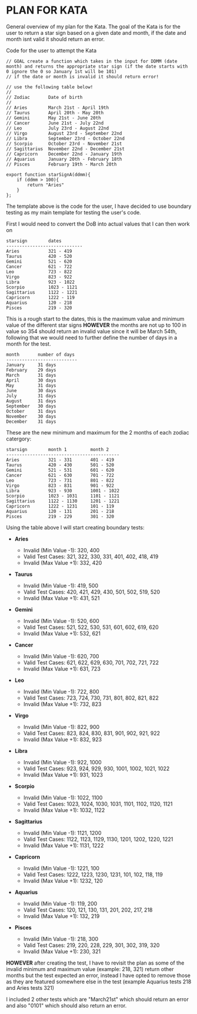 # PLAN FOR KATA

General overview of my plan for the Kata. The goal of the Kata is for the user to return a star sign based on a given date and month, if the date and month isnt valid it should return an error.

Code for the user to attempt the Kata
```
// GOAL create a function which takes in the input for DDMM (date month) and returns the appropriate star sign (if the date starts with 0 ignore the 0 so January 1st will be 101)
// if the date or month is invalid it should return error!

// use the following table below!
//
// Zodiac       Date of birth
//
// Aries        March 21st - April 19th
// Taurus       April 20th - May 20th
// Gemini       May 21st - June 20th
// Cancer       June 21st - July 22nd
// Leo          July 23rd - August 22nd
// Virgo        August 23rd - September 22nd
// Libra        September 23rd - October 22nd
// Scorpio      October 23rd - November 21st
// Sagittarius  November 22nd - December 21st
// Capricorn    December 22nd - January 19th
// Aquarius     January 20th - February 18th
// Pisces       February 19th - March 20th

export function starSignA(ddmm){
    if (ddmm > 100){
        return "Aries"
    }
};
```

The template above is the code for the user, I have decided to use boundary testing as my main template for testing the user's code.

First I would need to convert the DoB into actual values that I can then work on

```
starsign        dates
-----------------------------
Aries           321 - 419
Taurus          420 - 520
Gemini          521 - 620
Cancer          621 - 722
Leo             723 - 822
Virgo           823 - 922
Libra           923 - 1022
Scorpio         1023 - 1121
Sagittarius     1122 - 1221
Capricorn       1222 - 119
Aquarius        120 - 218
Pisces          219 - 320
```

This is a rough start to the dates, this is the maximum value and minimum value of the different star signs **HOWEVER** the months are not up to 100 in value so 354 should return an invalid value since it will be March 54th, following that we would need to further define the number of days in a month for the test.

```
month       number of days
---------------------------
January     31 days
February    29 days
March       31 days
April       30 days
May         31 days
June        30 days
July        31 days
August      31 days
September   30 days
October     31 days
November    30 days
December    31 days
```

These are the new minimum and maximum for the 2 months of each zodiac catergory:

```
starsign        month 1         month 2
-------------------------------------------
Aries           321 - 331       401 - 419
Taurus          420 - 430       501 - 520
Gemini          521 - 531       601 - 620
Cancer          621 - 630       701 - 722
Leo             723 - 731       801 - 822
Virgo           823 - 831       901 - 922
Libra           923 - 930       1001 - 1022
Scorpio         1023 - 1031     1101 - 1121
Sagittarius     1122 - 1130     1201 - 1221
Capricorn       1222 - 1231     101 - 119
Aquarius        120 - 131       201 - 218
Pisces          219 - 229       301 - 320
```

Using the table above I will start creating boundary tests:

- **Aries**
  - Invalid (Min Value -1): 320, 400
  - Valid Test Cases: 321, 322, 330, 331, 401, 402, 418, 419
  - Invalid (Max Value +1): 332, 420

- **Taurus**
  - Invalid (Min Value -1): 419, 500
  - Valid Test Cases: 420, 421, 429, 430, 501, 502, 519, 520
  - Invalid (Max Value +1): 431, 521

- **Gemini**
  - Invalid (Min Value -1): 520, 600
  - Valid Test Cases: 521, 522, 530, 531, 601, 602, 619, 620
  - Invalid (Max Value +1): 532, 621

- **Cancer**
  - Invalid (Min Value -1): 620, 700
  - Valid Test Cases: 621, 622, 629, 630, 701, 702, 721, 722
  - Invalid (Max Value +1): 631, 723

- **Leo**
  - Invalid (Min Value -1): 722, 800
  - Valid Test Cases: 723, 724, 730, 731, 801, 802, 821, 822
  - Invalid (Max Value +1): 732, 823

- **Virgo**
  - Invalid (Min Value -1): 822, 900
  - Valid Test Cases: 823, 824, 830, 831, 901, 902, 921, 922
  - Invalid (Max Value +1): 832, 923

- **Libra**
  - Invalid (Min Value -1): 922, 1000
  - Valid Test Cases: 923, 924, 929, 930, 1001, 1002, 1021, 1022
  - Invalid (Max Value +1): 931, 1023

- **Scorpio**
  - Invalid (Min Value -1): 1022, 1100
  - Valid Test Cases: 1023, 1024, 1030, 1031, 1101, 1102, 1120, 1121
  - Invalid (Max Value +1): 1032, 1122

- **Sagittarius**
  - Invalid (Min Value -1): 1121, 1200
  - Valid Test Cases: 1122, 1123, 1129, 1130, 1201, 1202, 1220, 1221
  - Invalid (Max Value +1): 1131, 1222

- **Capricorn**
  - Invalid (Min Value -1): 1221, 100
  - Valid Test Cases: 1222, 1223, 1230, 1231, 101, 102, 118, 119
  - Invalid (Max Value +1): 1232, 120

- **Aquarius**
  - Invalid (Min Value -1): 119, 200
  - Valid Test Cases: 120, 121, 130, 131, 201, 202, 217, 218
  - Invalid (Max Value +1): 132, 219

- **Pisces**
  - Invalid (Min Value -1): 218, 300
  - Valid Test Cases: 219, 220, 228, 229, 301, 302, 319, 320
  - Invalid (Max Value +1): 230, 321

**HOWEVER** after creating the test, I have to revisit the plan as some of the invalid minimum and maximum value (example: 218, 321) return other months but the test expected an error, instead I have opted to remove those as they are featured somewhere else in the test (example Aquarius tests 218 and Aries tests 321)

I included 2 other tests which are "March21st" which should return an error and also "0101" which should also return an error.